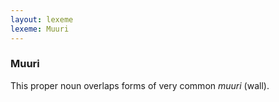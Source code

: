 ```yaml
---
layout: lexeme
lexeme: Muuri
---
```


###  Muuri 
This proper noun overlaps forms of very common *muuri* (wall).

